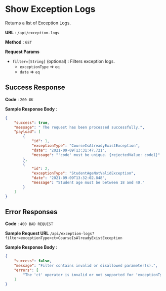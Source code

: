 # Show Exception Logs

Returns a list of Exception Logs.

**URL** : `/api/exception-logs`

**Method** : `GET`

**Request Params**

- `filter=[String]` (optional) : Filters exception logs. 
    - `exceptionType` => `eq`
    - `date` => `eq`

## Success Response

**Code** : `200 OK`

**Sample Response Body** :

```json
{
    "success": true,
    "message": " The request has been processed successfully.",
    "payload": [
        {
            "id": 1,
            "exceptionType": "CourseIsAlreadyExistException",
            "date": "2021-09-09T13:31:47.721",
            "message": "'code' must be unique. {rejectedValue: code1}"
        },
        {
            "id": 2,
            "exceptionType": "StudentAgeNotValidException",
            "date": "2021-09-09T13:32:02.848",
            "message": "Student age must be between 18 and 40."
        }
    ]
}
```

## Error Responses

**Code** : `400 BAD REQUEST`

**Sample Request URL**
`/api/exception-logs?filter=exceptionType<ct>CourseIsAlreadyExistException`

**Sample Response Body** : 
```json
{
    "success": false,
    "message": "Filter contains invalid or disallowed parameter(s).",
    "errors": [
        "The 'ct' operator is invalid or not supported for 'exceptionType' field."
    ]
}
```